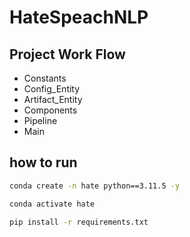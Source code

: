 # HateSpeachNLP

## Project Work Flow
- Constants
- Config_Entity
- Artifact_Entity
- Components
- Pipeline
- Main


## how to run

```bash
conda create -n hate python==3.11.5 -y
```
```bash
conda activate hate
```

```bash
pip install -r requirements.txt
```